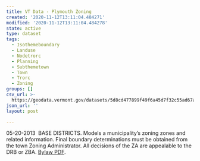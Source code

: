 ```yaml
---
title: VT Data - Plymouth Zoning
created: '2020-11-12T13:11:04.484271'
modified: '2020-11-12T13:11:04.484278'
state: active
type: dataset
tags:
  - Isothemeboundary
  - Landuse
  - Nodetrorc
  - Planning
  - Subthemetown
  - Town
  - Trorc
  - Zoning
groups: []
csv_url: >-
  https://geodata.vermont.gov/datasets/5d8cd477899f49f6a45d7f32c55ad67a_0.csv?outSR=%7B%22latestWkid%22%3A3857%2C%22wkid%22%3A102100%7D
json_url: ''
layout: post

---
```

05-20-2013  BASE DISTRICTS. Models a municipality’s zoning zones and related information. Final boundary determinations must be obtained from the town Zoning Administrator. All decisions of the ZA are appealable to the DRB or ZBA. <a href='https://www.trorc.org/wp-content/uploads/2013/10/Plymouth-Zoning-5-20-13.pdf' target='_blank'>Bylaw PDF</a>.
